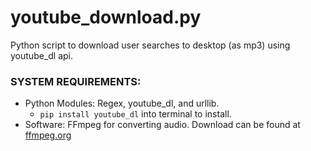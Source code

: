 # youtube_download.py  
Python script to download user searches to desktop (as mp3) using youtube_dl api.

### SYSTEM REQUIREMENTS:<br/>
* Python Modules: Regex, youtube_dl, and urllib.<br/>
  * ```pip install youtube_dl``` into terminal to install.
* Software: FFmpeg for converting audio. Download can be found at [ffmpeg.org](https://ffmpeg.org/) <br/>
